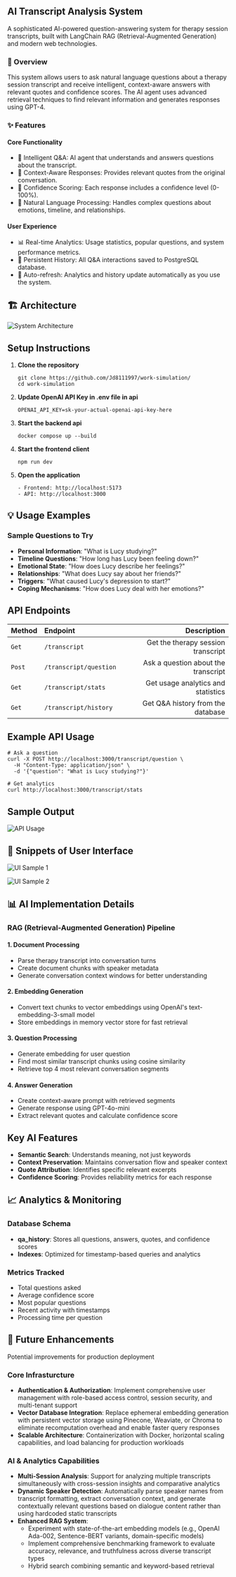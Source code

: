 ## AI Transcript Analysis System

A sophisticated AI-powered question-answering system for therapy session transcripts, built with LangChain RAG (Retrieval-Augmented Generation) and modern web technologies.

### 🎯 Overview

This system allows users to ask natural language questions about a therapy session transcript and receive intelligent, context-aware answers with relevant quotes and confidence scores. The AI agent uses advanced retrieval techniques to find relevant information and generates responses using GPT-4.

### ✨ Features

#### Core Functionality

- 🤖 Intelligent Q&A: AI agent that understands and answers questions about the transcript.
- 📝 Context-Aware Responses: Provides relevant quotes from the original conversation.
- 🎯 Confidence Scoring: Each response includes a confidence level (0-100%).
- 💬 Natural Language Processing: Handles complex questions about emotions, timeline, and relationships.

#### User Experience

- 📊 Real-time Analytics: Usage statistics, popular questions, and system performance metrics.
- 💾 Persistent History: All Q&A interactions saved to PostgreSQL database.
- 🔄 Auto-refresh: Analytics and history update automatically as you use the system.

## 🏗️ Architecture

![System Architecture](assets/architecture.png)

## Setup Instructions

1. **Clone the repository**

   ```
   git clone https://github.com/Jd8111997/work-simulation/
   cd work-simulation
   ```
2. **Update OpenAI API Key in .env file in api**
   ```
   OPENAI_API_KEY=sk-your-actual-openai-api-key-here
   ```

3. **Start the backend api**
   ```
   docker compose up --build
   ```
4. **Start the frontend client**
   ```
   npm run dev
   ```
5. **Open the application**
   ```
   - Frontend: http://localhost:5173
   - API: http://localhost:3000
   ```

## 💡 Usage Examples

### Sample Questions to Try
- **Personal Information**: "What is Lucy studying?"
- **Timeline Questions**: "How long has Lucy been feeling down?"
- **Emotional State**: "How does Lucy describe her feelings?"
- **Relationships**: "What does Lucy say about her friends?"
- **Triggers**: "What caused Lucy's depression to start?"
- **Coping Mechanisms**: "How does Lucy deal with her emotions?"

## API Endpoints
| Method         | Endpoint                  | Description    |
|:----------------|:-------------------------------|------------:|
| `Get`     | `/transcript`            | Get the therapy session transcript        |
| `Post`    | `/transcript/question`     | Ask a question about the transcript      |
| `Get`     | `/transcript/stats`             | Get usage analytics and statistics   |
| `Get`     | `/transcript/history`          | Get Q&A history from the database  |

## Example API Usage
```
# Ask a question
curl -X POST http://localhost:3000/transcript/question \
  -H "Content-Type: application/json" \
  -d '{"question": "What is Lucy studying?"}'

# Get analytics
curl http://localhost:3000/transcript/stats
```
## Sample Output

![API Usage](assets/api_usage.png)

## 🎨 Snippets of User Interface

![UI Sample 1](assets/UI_1.png)

![UI Sample 2](assets/UI_2.png)

## 📊 AI Implementation Details

### RAG (Retrieval-Augmented Generation) Pipeline

#### 1. Document Processing
- Parse therapy transcript into conversation turns
- Create document chunks with speaker metadata
- Generate conversation context windows for better understanding

#### 2. Embedding Generation
- Convert text chunks to vector embeddings using OpenAI's text-embedding-3-small model
- Store embeddings in memory vector store for fast retrieval

#### 3. Question Processing
- Generate embedding for user question
- Find most similar transcript chunks using cosine similarity
- Retrieve top 4 most relevant conversation segments

#### 4. Answer Generation
- Create context-aware prompt with retrieved segments
- Generate response using GPT-4o-mini
- Extract relevant quotes and calculate confidence score

## Key AI Features
- **Semantic Search**: Understands meaning, not just keywords
- **Context Preservation**: Maintains conversation flow and speaker context
- **Quote Attribution**: Identifies specific relevant excerpts
- **Confidence Scoring**: Provides reliability metrics for each response

## 📈 Analytics & Monitoring

### Database Schema
- **qa_history**: Stores all questions, answers, quotes, and confidence scores
- **Indexes**: Optimized for timestamp-based queries and analytics

### Metrics Tracked

- Total questions asked
- Average confidence score
- Most popular questions
- Recent activity with timestamps
- Processing time per question

## 🚀 Future Enhancements
Potential improvements for production deployment

### Core Infrasturcture
- **Authentication & Authorization**: Implement comprehensive user management with role-based access control, session security, and multi-tenant support
- **Vector Database Integration**: Replace ephemeral embedding generation with persistent vector storage using Pinecone, Weaviate, or Chroma to eliminate recomputation overhead and enable faster query responses
- **Scalable Architecture**: Containerization with Docker, horizontal scaling capabilities, and load balancing for production workloads

### AI & Analytics Capabilities
- **Multi-Session Analysis**: Support for analyzing multiple transcripts simultaneously with cross-session insights and comparative analytics
- **Dynamic Speaker Detection**: Automatically parse speaker names from transcript formatting, extract conversation context, and generate contextually relevant questions based on dialogue content rather than using hardcoded static transcripts
- **Enhanced RAG System**:
   - Experiment with state-of-the-art embedding models (e.g., OpenAI Ada-002, Sentence-BERT variants, domain-specific models)
   - Implement comprehensive benchmarking framework to evaluate accuracy, relevance, and truthfulness across diverse transcript types
   - Hybrid search combining semantic and keyword-based retrieval



